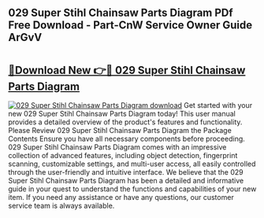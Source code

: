 ## 029 Super Stihl Chainsaw Parts Diagram PDf Free Download - Part-CnW Service Owner Guide ArGvV

# <h2><a href="http://dfkf7zq.blite.top/?on=029+Super+Stihl+Chainsaw+Parts+Diagram">🔗Download New 👉🔴 029 Super Stihl Chainsaw Parts Diagram</a></h2>

[![029 Super Stihl Chainsaw Parts Diagram download](https://i.imgur.com/lujVjoI.png)](http://dfkf7zq.blite.top/?on=029+Super+Stihl+Chainsaw+Parts+Diagram)
Get started with your new 029 Super Stihl Chainsaw Parts Diagram today! This user manual provides a detailed overview of the product's features and functionality. Please Review 029 Super Stihl Chainsaw Parts Diagram the Package Contents Ensure you have all necessary components before proceeding. 029 Super Stihl Chainsaw Parts Diagram comes with an impressive collection of advanced features, including object detection, fingerprint scanning, customizable settings, and multi-user access, all easily controlled through the user-friendly and intuitive interface. We believe that the 029 Super Stihl Chainsaw Parts Diagram has been a detailed and informative guide in your quest to understand the functions and capabilities of your new item. If you need any assistance or have any questions, our customer service team is always available.

